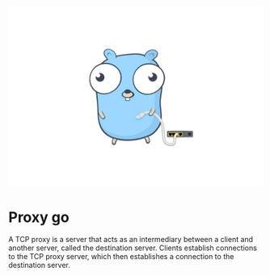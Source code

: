 ![proxy go](proxygo.webp)

# Proxy go
A TCP proxy is a server that acts as an intermediary between a client and another server, called the destination server. Clients establish connections to the TCP proxy server, which then establishes a connection to the destination server.
